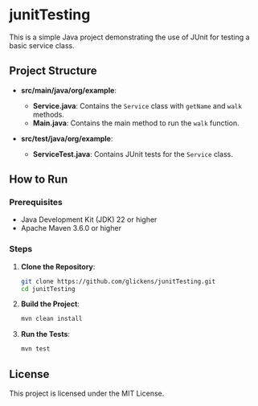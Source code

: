 # junitTesting

This is a simple Java project demonstrating the use of JUnit for testing a basic service class.

## Project Structure

- **src/main/java/org/example**:
  - **Service.java**: Contains the `Service` class with `getName` and `walk` methods.
  - **Main.java**: Contains the main method to run the `walk` function.

- **src/test/java/org/example**:
  - **ServiceTest.java**: Contains JUnit tests for the `Service` class.

## How to Run

### Prerequisites

- Java Development Kit (JDK) 22 or higher
- Apache Maven 3.6.0 or higher

### Steps

1. **Clone the Repository**:
    ```sh
    git clone https://github.com/glickens/junitTesting.git
    cd junitTesting
    ```

2. **Build the Project**:
    ```sh
    mvn clean install
    ```

3. **Run the Tests**:
    ```sh
    mvn test
    ```

## License

This project is licensed under the MIT License.
